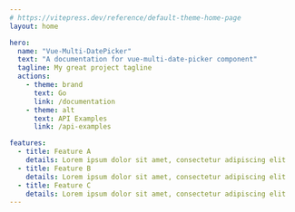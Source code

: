 ```yaml
---
# https://vitepress.dev/reference/default-theme-home-page
layout: home

hero:
  name: "Vue-Multi-DatePicker"
  text: "A documentation for vue-multi-date-picker component"
  tagline: My great project tagline
  actions:
    - theme: brand
      text: Go
      link: /documentation
    - theme: alt
      text: API Examples
      link: /api-examples

features:
  - title: Feature A
    details: Lorem ipsum dolor sit amet, consectetur adipiscing elit
  - title: Feature B
    details: Lorem ipsum dolor sit amet, consectetur adipiscing elit
  - title: Feature C
    details: Lorem ipsum dolor sit amet, consectetur adipiscing elit
---
```


